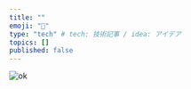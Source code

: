 ```yaml
---
title: ""
emoji: "📘"
type: "tech" # tech: 技術記事 / idea: アイデア
topics: []
published: false
---
```



![ok](../images/2024-03-20-20-44-01.png)
